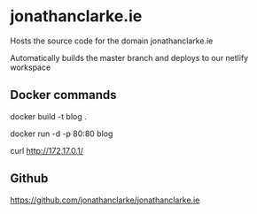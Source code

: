 # jonathanclarke.ie
Hosts the source code for the domain jonathanclarke.ie

Automatically builds the master branch and deploys to our netlify workspace
 
## Docker commands
  docker build -t blog .

  docker run -d -p 80:80 blog
  
  curl http://172.17.0.1/

## Github
https://github.com/jonathanclarke/jonathanclarke.ie

